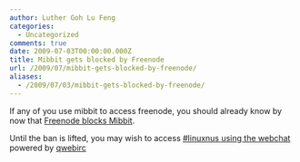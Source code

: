 ```yaml
---
author: Luther Goh Lu Feng
categories:
  - Uncategorized
comments: true
date: 2009-07-03T00:00:00.000Z
title: Mibbit gets blocked by Freenode
url: /2009/07/mibbit-gets-blocked-by-freenode/
aliases:
  - /2009/07/03/mibbit-gets-blocked-by-freenode/
---
```


If any of you use mibbit to access freenode, you should already know by now that <a href="http://blog.freenode.net/2009/06/new-freenode-webchat-and-why-to-use-it/">Freenode blocks Mibbit</a>.

Until the ban is lifted, you may wish to access <a href="http://webchat.freenode.net/?channels=linuxnus">#linuxnus using the webchat</a> powered by <a href="http://qwebirc.org/">qwebirc</a>
